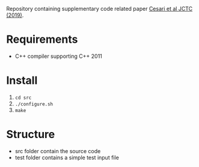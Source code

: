 Repository containing supplementary code related paper [Cesari et al JCTC (2019)](https://doi.org/10.1021/acs.jctc.9b00206).

# Requirements
- C++ compiler supporting C++ 2011

# Install
1. `cd src`
2. `./configure.sh`
3. `make`
 
# Structure
 - src folder contain the source code
 - test folder contains a simple test input file
